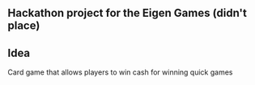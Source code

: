 ## Hackathon project for the Eigen Games (didn't place)

## Idea
Card game that allows players to win cash for winning quick games